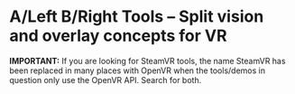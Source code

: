 # A/Left B/Right Tools – Split vision and overlay concepts for VR

**IMPORTANT:** If you are looking for SteamVR tools, the name SteamVR has been replaced in many places with OpenVR when the tools/demos in question only use the OpenVR API. Search for both.

